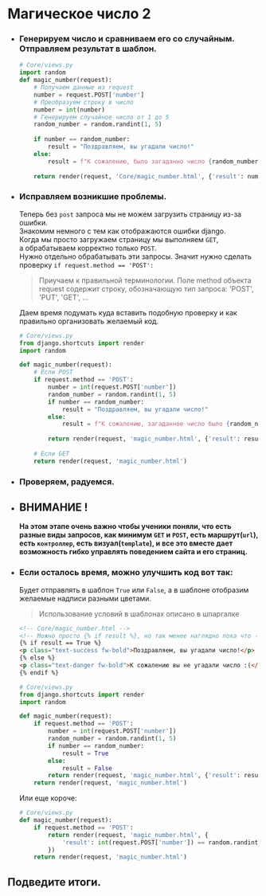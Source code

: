 # Магическое число 2
* ### Генерируем число и сравниваем его со случайным. Отправляем результат в шаблон.
    ```python
    # Core/views.py
    import random
    def magic_number(request):
        # Получаем данные из request
        number = request.POST['number']
        # Преобразуем строку в число
        number = int(number)
        # Генерируем случайное число от 1 до 5
        random_number = random.randint(1, 5)
        
        if number == random_number:
            result = "Поздравляем, вы угадали число!"
        else:
            result = f"К сожалению, было загаданно число {random_number}. Попробуйте ещё раз."
            
        return render(request, 'Core/magic_number.html', {'result': number})
    ```
* ### Исправляем возникшие проблемы.
    Теперь без `post` запроса мы не можем загрузить страницу из-за ошибки.<br>
    Знакомим немного с тем как отображаются ошибки django.<br>
    Когда мы просто загружаем страницу мы выполняем `GET`, <br>
    а обрабатываем корректно только `POST`.<br>
    Нужно отдельно обрабатывать эти запросы.
    Значит нужно сделать проверку `if request.method == 'POST':`<br>
    > Приучаем к правильной терминологии.
    Поле method объекта request содержит строку, обозначающую тип запроса: 'POST', 'PUT', 'GET', ...

    Даем время подумать куда вставить подобную проверку и как правильно организовать желаемый код.<br>
    ```python
    # Core/views.py
    from django.shortcuts import render
    import random
    
    def magic_number(request):
        # Если POST
        if request.method == 'POST':
            number = int(request.POST['number'])
            random_number = random.randint(1, 5)
            if number == random_number:
                result = "Поздравляем, вы угадали число!"
            else:
                result = f"К сожалению, загаданное число было {random_number}. Попробуйте ещё раз."
            
            return render(request, 'magic_number.html', {'result': result})
        
        # Если GET
        return render(request, 'magic_number.html')
    ```
    
* ### Проверяем, радуемся.
* ## ВНИМАНИЕ !
    **На этом этапе очень важно чтобы ученики поняли, что есть разные виды 
    запросов, как минимум `GET` и `POST`, есть маршрут(`url`), есть `контроллер`, 
    есть визуал(`template`), и все это вместе дает возможность гибко 
    управлять поведением сайта и его страниц.**

* ### Если осталось время, можно улучшить код вот так:
    Будет отправлять в шаблон `True` или `False`, а в шаблоне 
    отобразим желаемые надписи разными цветами.
    > Использование условий в шаблонах описано в шпаргалке
    ```html
    <!-- Core/magic_number.html -->
    <!-- Можно просто {% if result %}, но так менее наглядно пока что -->
    {% if result == True %} 
    <p class="text-success fw-bold">Поздравляем, вы угадали число!</p>
    {% else %}
    <p class="text-danger fw-bold">К сожалению вы не угадали число :(</p>
    {% endif %}
    ```
    ```python
    # Core/views.py
    from django.shortcuts import render
    import random
    
    def magic_number(request):
        if request.method == 'POST':
            number = int(request.POST['number'])
            random_number = random.randint(1, 5)
            if number == random_number:
                result = True
            else:
                result = False
            return render(request, 'magic_number.html', {'result': result})
        return render(request, 'magic_number.html')
    ```
    Или еще короче:
    ```python
    # Core/views.py
    def magic_number(request):
        if request.method == 'POST':
            return render(request, 'magic_number.html', {
                'result': int(request.POST['number']) == random.randint(1, 5)
            })
        return render(request, 'magic_number.html')
    ```

## Подведите итоги.